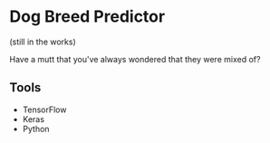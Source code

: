 # Dog Breed Predictor
(still in the works)

Have a mutt that you've always wondered that they were mixed of? 

## Tools
* TensorFlow
* Keras
* Python

